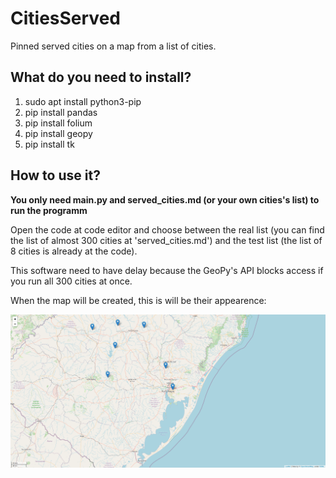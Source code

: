 # CitiesServed
Pinned served cities on a map from a list of cities.

## What do you need to install?
1. sudo apt install python3-pip
2. pip install pandas
3. pip install folium
4. pip install geopy
5. pip install tk

## How to use it?
**You only need main.py and served_cities.md (or your own cities's list) to run the programm**

Open the code at code editor and choose between the real list (you can find the list of almost 300 cities at 'served_cities.md') and the test list (the list of 8 cities is already at the code).

This software need to have delay because the GeoPy's API blocks access if you run all 300 cities at once.

When the map will be created, this is will be their appearence:

![Served Cities](https://raw.githubusercontent.com/cesar-rolli/CitiesServed/main/served_cities.png)
